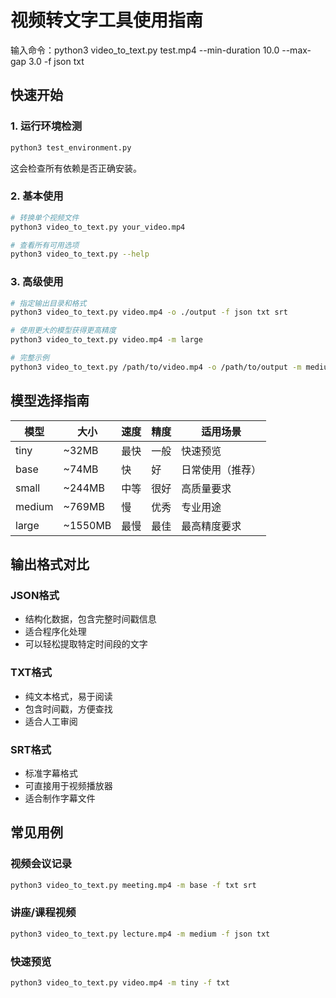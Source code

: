 # 视频转文字工具使用指南

输入命令：python3 video_to_text.py test.mp4 --min-duration 10.0 --max-gap 3.0 -f json txt

## 快速开始

### 1. 运行环境检测
```bash
python3 test_environment.py
```
这会检查所有依赖是否正确安装。

### 2. 基本使用
```bash
# 转换单个视频文件
python3 video_to_text.py your_video.mp4

# 查看所有可用选项
python3 video_to_text.py --help
```

### 3. 高级使用
```bash
# 指定输出目录和格式
python3 video_to_text.py video.mp4 -o ./output -f json txt srt

# 使用更大的模型获得更高精度
python3 video_to_text.py video.mp4 -m large

# 完整示例
python3 video_to_text.py /path/to/video.mp4 -o /path/to/output -m medium -f json txt srt
```

## 模型选择指南

| 模型    | 大小    | 速度 | 精度 | 适用场景 |
|---------|---------|------|------|----------|
| tiny    | ~32MB   | 最快 | 一般 | 快速预览 |
| base    | ~74MB   | 快   | 好   | 日常使用（推荐） |
| small   | ~244MB  | 中等 | 很好 | 高质量要求 |
| medium  | ~769MB  | 慢   | 优秀 | 专业用途 |
| large   | ~1550MB | 最慢 | 最佳 | 最高精度要求 |

## 输出格式对比

### JSON格式
- 结构化数据，包含完整时间戳信息
- 适合程序化处理
- 可以轻松提取特定时间段的文字

### TXT格式
- 纯文本格式，易于阅读
- 包含时间戳，方便查找
- 适合人工审阅

### SRT格式
- 标准字幕格式
- 可直接用于视频播放器
- 适合制作字幕文件


## 常见用例

### 视频会议记录
```bash
python3 video_to_text.py meeting.mp4 -m base -f txt srt
```

### 讲座/课程视频
```bash
python3 video_to_text.py lecture.mp4 -m medium -f json txt
```

### 快速预览
```bash
python3 video_to_text.py video.mp4 -m tiny -f txt
```


